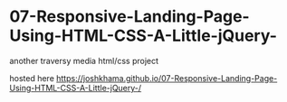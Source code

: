 # 07-Responsive-Landing-Page-Using-HTML-CSS-A-Little-jQuery-
another traversy media html/css project

hosted here https://joshkhama.github.io/07-Responsive-Landing-Page-Using-HTML-CSS-A-Little-jQuery-/
